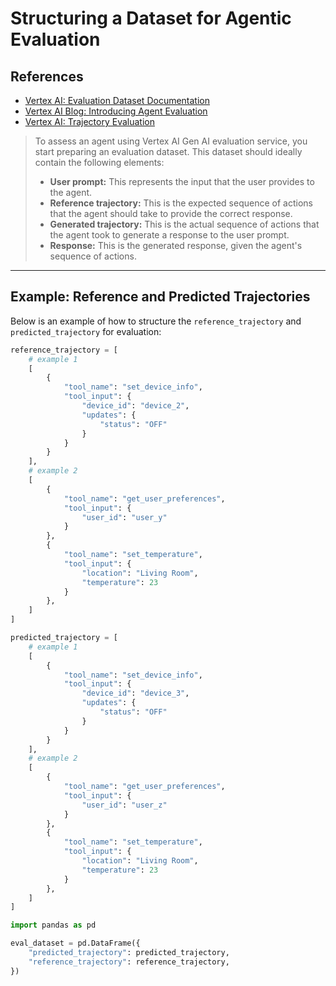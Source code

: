 # Structuring a Dataset for Agentic Evaluation

## References

- [Vertex AI: Evaluation Dataset Documentation](https://cloud.google.com/vertex-ai/generative-ai/docs/models/evaluation-dataset)
- [Vertex AI Blog: Introducing Agent Evaluation](https://cloud.google.com/blog/products/ai-machine-learning/introducing-agent-evaluation-in-vertex-ai-gen-ai-evaluation-service)
- [Vertex AI: Trajectory Evaluation](https://cloud.google.com/vertex-ai/generative-ai/docs/models/evaluation-agents#trajectory_evaluation)

> To assess an agent using Vertex AI Gen AI evaluation service, you start preparing an evaluation dataset. This dataset should ideally contain the following elements:
>
> - **User prompt:** This represents the input that the user provides to the agent.
> - **Reference trajectory:** This is the expected sequence of actions that the agent should take to provide the correct response.
> - **Generated trajectory:** This is the actual sequence of actions that the agent took to generate a response to the user prompt.
> - **Response:** This is the generated response, given the agent's sequence of actions.

---

## Example: Reference and Predicted Trajectories

Below is an example of how to structure the `reference_trajectory` and `predicted_trajectory` for evaluation:

```python
reference_trajectory = [
    # example 1
    [
        {
            "tool_name": "set_device_info",
            "tool_input": {
                "device_id": "device_2",
                "updates": {
                    "status": "OFF"
                }
            }
        }
    ],
    # example 2
    [
        {
            "tool_name": "get_user_preferences",
            "tool_input": {
                "user_id": "user_y"
            }
        },
        {
            "tool_name": "set_temperature",
            "tool_input": {
                "location": "Living Room",
                "temperature": 23
            }
        },
    ]
]

predicted_trajectory = [
    # example 1
    [
        {
            "tool_name": "set_device_info",
            "tool_input": {
                "device_id": "device_3",
                "updates": {
                    "status": "OFF"
                }
            }
        }
    ],
    # example 2
    [
        {
            "tool_name": "get_user_preferences",
            "tool_input": {
                "user_id": "user_z"
            }
        },
        {
            "tool_name": "set_temperature",
            "tool_input": {
                "location": "Living Room",
                "temperature": 23
            }
        },
    ]
]

import pandas as pd

eval_dataset = pd.DataFrame({
    "predicted_trajectory": predicted_trajectory,
    "reference_trajectory": reference_trajectory,
})